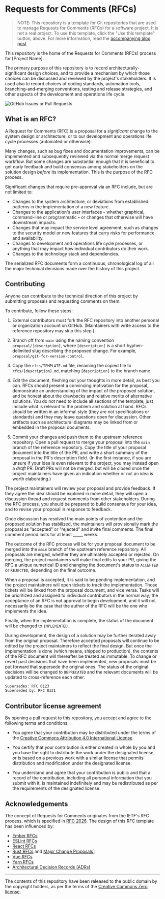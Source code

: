 # Requests for Comments (RFCs)

> NOTE: This repository is a template for Git repositories that are used to manage Requests for Comments (RFCs) for a software project. It is not a real project. To use this template, click the "Use this template" button, above. For more information, read the [accompanying blog post](https://kieranpotts.com/rfcs).

This repository is the home of the Requests for Comments (RFCs) process for [Project Name].

The primary purpose of this repository is to record architecturally-significant design choices, and to provide a mechanism by which those choices can be discussed and reviewed by the project's stakeholders. It is used also to record choices of coding standards, automation tools, branching-and-merging conventions, testing and release strategies, and other aspects of the development and operations life cycle.

![GitHub Issues or Pull Requests](https://img.shields.io/github/issues-pr/[username]/rfcs?style=for-the-badge&label=RFCs&labelColor=%23777&color=%23CCC)

## What is an RFC?

A Request for Comments (RFC) is a proposal for a _significant_ change to the system design or architecture, or to our development and operations life cycle processes (automated or otherwise).

Many changes, such as bug fixes and documentation improvements, can be implemented and subsequently reviewed via the normal merge request workflow. But some changes are substantial enough that it is beneficial to get early feedback and build consensus among stakeholders on the solution design _before_ its implementation. This is the purpose of the RFC process.

Significant changes that require pre-approval via an RFC include, but are not limited to:

- Changes to the system architecture, or deviations from established patterns in the implementation of a new feature.
- Changes to the application's user interfaces – whether graphical, command-line or programmatic – or changes that otherwise will have downstream impacts.
- Changes that may impact the service level agreement, such as changes to the security model or new features that carry risks for performance and availability.
- Changes to development and operations life cycle processes, or anything that may impact how individual contributors do their work.
- Changes to the technology stack and dependencies.

The serialized RFC documents form a continuous, chronological log of all the major technical decisions made over the history of this project.

## Contributing

Anyone can contribute to the technical direction of this project by submitting proposals and requesting comments on them.

To contribute, follow these steps:

1. External contributors must fork the RFC repository into another personal or organization account on GitHub. (Maintainers with write access to the reference repository may skip this step.)

2. Branch off from `main` using the naming convention `proposal/[description]`, where `[description]` is a short hyphen-delimited slug describing the proposed change. For example, `proposal/git-for-version-control`.

3. Copy the `rfcs/TEMPLATE.md` file, renaming the copied file to `rfcs/[description].md`, matching `[description]` to the branch name.

4. Edit the document, fleshing out your thoughts in more detail, as best you can. RFCs should present a convincing motivation for the proposal, demonstrate an understanding of the impact of the proposed solution, and be honest about the drawbacks and relative merits of alternative solutions. You do not need to include all sections of the template; just include what is relevant to the problem and solution at hand. RFCs should be written in an informal style (they are not specifications or standards) and they may leave questions open for discussion. Other artifacts such as architectural diagrams may be linked from or embedded in the proposal documents.

5. Commit your changes and push them to the upstream reference repository. Open a pull request to merge your proposal into the `main` branch of the reference repository. Copy the title of your proposal document into the title of the PR, and write a short summary of the proposal in the PR's description field. (In the first instance, if you are unsure if your idea is even relevant to the project, you may instead open a _draft_ PR. Draft PRs will not be merged, but will be closed once the project maintainers have given an indication whether or not an idea is worth elaborating.)

The project maintainers will review your proposal and provide feedback. If they agree the idea should be explored in more detail, they will open a discussion thread and request comments from other stakeholders. During the RFC process, you should be prepared to build consensus for your idea, and to revise your proposal in response to feedback.

Once discussion has resolved the main points of contention and the proposed solution has stabilized, the maintainers will provisionally mark the proposal as "accepted" or "rejected" and invite final comments. The final comment period lasts for at least _____ weeks.

The outcome of the RFC process will be for your proposal document to be merged into the `main` branch of the upstream reference repository. All proposals are merged, whether they are ultimately accepted or rejected. On merging, the project maintainers will make final edits to your PR, giving the RFC a unique numerical ID and changing the document's status to `ACCEPTED` or `REJECTED`, depending on the final outcome.

When a proposal is accepted, it is said to be pending implementation, and the project maintainers will open tickets to track the implementation. Those tickets will be linked from the proposal document, and vice versa. Tasks will be prioritized and assigned to individual contributors in the normal way; the acceptance of an RFC is not approval to begin development, and it will not necessarily be the case that the author of the RFC will be the one who implements the idea.

Finally, when the implementation is complete, the status of the document will be changed to `IMPLEMENTED`.

During development, the design of a solution may be further iterated away from the original proposal. Therefore accepted proposals will continue to be edited by the project maintainers to reflect the final design. But once the implementation is done (which means, shipped to production), the contents of the RFC document will thereafter be treated as immutable. To change or revert past decisions that have been implemented, new proposals must be put forward that supersede the original ones. The status of the original decisions will be changed to `DEPRECATED` and the relevant documents will be updated to cross-reference each other.

```txt
Supersedes: RFC 0123
Superseded by: RFC 0321
```

## Contributor license agreement

By opening a pull request to this repository, you accept and agree to the following terms and conditions:

- You agree that your contribution may be distributed under the terms of the [Creative Commons Attribution 4.0 International License](https://creativecommons.org/licenses/by/4.0/).

- You certify that your contribution is either created in whole by you and you have the right to distribute the work under the designated license, or is based on a previous work with a similar license that permits distribution and modification under the designated license.

- You understand and agree that your contribution is public and that a record of the contribution, including all personal information that you submit with it, is maintained indefinitely and may be redistributed as per the requirements of the designated license.

## Acknowledgements

The concept of Requests for Comments originates from the IETF's RFC process, which is specified in [RFC 2026](https://www.rfc-editor.org/rfc/rfc2026.txt). The design of this RFC template has been influenced by:

- [Ember RFCs](https://github.com/emberjs/rfcs)
- [ESLint RFCs](https://github.com/eslint/rfcs)
- [React RFCs](https://github.com/reactjs/rfcs)
- [Rust RFCs](https://rust-lang.github.io/rfcs/) and [Major Change Proposals](https://forge.rust-lang.org/compiler/mcp.html)]
- [Vue RFCs](https://github.com/vuejs/rfcs)
- [Yarn RFCs](https://github.com/yarnpkg/rfcs)
- [Architectural Decision Records (ADRs)](https://www.youtube.com/watch?v=rwfXkSjFhzc)

----

The contents of this repository have been released to the public domain by the copyright holders, as per the terms of the [Creative Commons Zero license](https://creativecommons.org/publicdomain/zero/1.0/deed.en).
